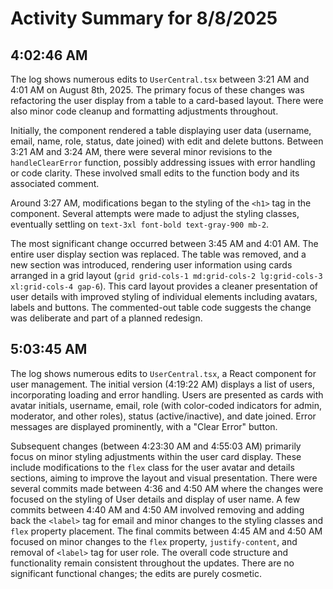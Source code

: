 # Activity Summary for 8/8/2025

## 4:02:46 AM
The log shows numerous edits to `UserCentral.tsx` between 3:21 AM and 4:01 AM on August 8th, 2025.  The primary focus of these changes was refactoring the user display from a table to a card-based layout.  There were also minor code cleanup and formatting adjustments throughout.


Initially, the component rendered a table displaying user data (username, email, name, role, status, date joined) with edit and delete buttons.  Between 3:21 AM and 3:24 AM, there were several minor revisions to the `handleClearError` function, possibly addressing issues with error handling or code clarity.  These involved small edits to the function body and its associated comment.

Around 3:27 AM, modifications began to the styling of the `<h1>` tag in the component.  Several attempts were made to adjust the styling classes, eventually settling on `text-3xl font-bold text-gray-900 mb-2`.


The most significant change occurred between 3:45 AM and 4:01 AM.  The entire user display section was replaced.  The table was removed, and a new section was introduced, rendering user information using cards arranged in a grid layout (`grid grid-cols-1 md:grid-cols-2 lg:grid-cols-3 xl:grid-cols-4 gap-6`).  This card layout provides a cleaner presentation of user details with improved styling of individual elements including avatars, labels and buttons.  The commented-out table code suggests the change was deliberate and part of a planned redesign.


## 5:03:45 AM
The log shows numerous edits to `UserCentral.tsx`, a React component for user management.  The initial version (4:19:22 AM) displays a list of users, incorporating loading and error handling.  Users are presented as cards with avatar initials, username, email, role (with color-coded indicators for admin, moderator, and other roles), status (active/inactive), and date joined.  Error messages are displayed prominently, with a "Clear Error" button.

Subsequent changes (between 4:23:30 AM and 4:55:03 AM) primarily focus on minor styling adjustments within the user card display.  These include modifications to the `flex` class for the user avatar and details sections, aiming to improve the layout and visual presentation. There were several commits made between 4:36 and 4:50 AM where the changes were focused on the styling of User details and display of user name.  A few commits between 4:40 AM and 4:50 AM involved removing and adding back the `<label>` tag for email and minor changes to the styling classes and `flex` property placement.  The final commits between 4:45 AM and 4:50 AM focused on minor changes to the `flex` property,  `justify-content`, and removal of `<label>`  tag for user role. The overall code structure and functionality remain consistent throughout the updates.  There are no significant functional changes; the edits are purely cosmetic.
